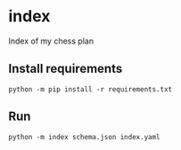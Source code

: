 # index
Index of my chess plan

## Install requirements
```shell script
python -m pip install -r requirements.txt
```

## Run
```shell script
python -m index schema.json index.yaml
```
